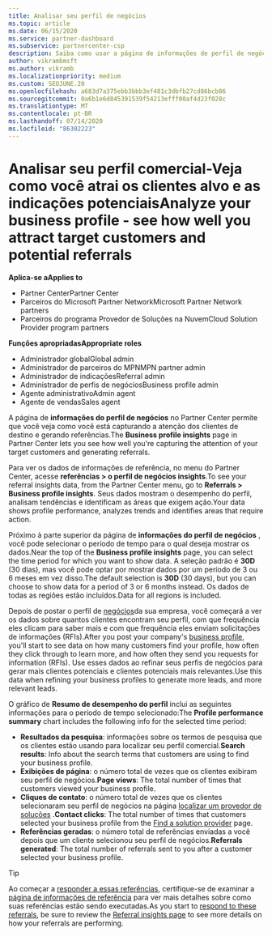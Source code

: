 ```yaml
---
title: Analisar seu perfil de negócios
ms.topic: article
ms.date: 06/15/2020
ms.service: partner-dashboard
ms.subservice: partnercenter-csp
description: Saiba como usar a página de informações de perfil de negócios para ver como você está capturando a atenção dos clientes de destino e gerando referências.
author: vikrambmsft
ms.author: vikramb
ms.localizationpriority: medium
ms.custom: SEOJUNE.20
ms.openlocfilehash: a683d7a375ebb3bbb3ef481c3dbfb27cd86bcb86
ms.sourcegitcommit: 0a6b1e6d845391539f54213efff00af4d23f028c
ms.translationtype: MT
ms.contentlocale: pt-BR
ms.lasthandoff: 07/14/2020
ms.locfileid: "86302223"
---
```

# <a name="analyze-your-business-profile---see-how-well-you-attract-target-customers-and-potential-referrals"></a><span data-ttu-id="35cbd-103">Analisar seu perfil comercial-Veja como você atrai os clientes alvo e as indicações potenciais</span><span class="sxs-lookup"><span data-stu-id="35cbd-103">Analyze your business profile - see how well you attract target customers and potential referrals</span></span>
<!-- 
https://go.microsoft.com/fwlink/?linkid=849120
-->

<span data-ttu-id="35cbd-104">**Aplica-se a**</span><span class="sxs-lookup"><span data-stu-id="35cbd-104">**Applies to**</span></span>

- <span data-ttu-id="35cbd-105">Partner Center</span><span class="sxs-lookup"><span data-stu-id="35cbd-105">Partner Center</span></span>
- <span data-ttu-id="35cbd-106">Parceiros do Microsoft Partner Network</span><span class="sxs-lookup"><span data-stu-id="35cbd-106">Microsoft Partner Network partners</span></span>
- <span data-ttu-id="35cbd-107">Parceiros do programa Provedor de Soluções na Nuvem</span><span class="sxs-lookup"><span data-stu-id="35cbd-107">Cloud Solution Provider program partners</span></span>

<span data-ttu-id="35cbd-108">**Funções apropriadas**</span><span class="sxs-lookup"><span data-stu-id="35cbd-108">**Appropriate roles**</span></span>

- <span data-ttu-id="35cbd-109">Administrador global</span><span class="sxs-lookup"><span data-stu-id="35cbd-109">Global admin</span></span>
- <span data-ttu-id="35cbd-110">Administrador de parceiros do MPN</span><span class="sxs-lookup"><span data-stu-id="35cbd-110">MPN partner admin</span></span>
- <span data-ttu-id="35cbd-111">Administrador de indicações</span><span class="sxs-lookup"><span data-stu-id="35cbd-111">Referral admin</span></span>
- <span data-ttu-id="35cbd-112">Administrador de perfis de negócios</span><span class="sxs-lookup"><span data-stu-id="35cbd-112">Business profile admin</span></span>
- <span data-ttu-id="35cbd-113">Agente administrativo</span><span class="sxs-lookup"><span data-stu-id="35cbd-113">Admin agent</span></span>
- <span data-ttu-id="35cbd-114">Agente de vendas</span><span class="sxs-lookup"><span data-stu-id="35cbd-114">Sales agent</span></span>

<span data-ttu-id="35cbd-115">A página de **informações do perfil de negócios** no Partner Center permite que você veja como você está capturando a atenção dos clientes de destino e gerando referências.</span><span class="sxs-lookup"><span data-stu-id="35cbd-115">The **Business profile insights** page in Partner Center lets you see how well you're capturing the attention of your target customers and generating referrals.</span></span>

<span data-ttu-id="35cbd-116">Para ver os dados de informações de referência, no menu do Partner Center, acesse **referências > o perfil de negócios insights**.</span><span class="sxs-lookup"><span data-stu-id="35cbd-116">To see your referral insights data, from the Partner Center menu, go to **Referrals > Business profile insights**.</span></span> <span data-ttu-id="35cbd-117">Seus dados mostram o desempenho do perfil, analisam tendências e identificam as áreas que exigem ação.</span><span class="sxs-lookup"><span data-stu-id="35cbd-117">Your data shows profile performance, analyzes trends and identifies areas that require action.</span></span>

<span data-ttu-id="35cbd-118">Próximo à parte superior da página de **informações do perfil de negócios** , você pode selecionar o período de tempo para o qual deseja mostrar os dados.</span><span class="sxs-lookup"><span data-stu-id="35cbd-118">Near the top of the **Business profile insights** page, you can select the time period for which you want to show data.</span></span> <span data-ttu-id="35cbd-119">A seleção padrão é **30D** (30 dias), mas você pode optar por mostrar dados por um período de 3 ou 6 meses em vez disso.</span><span class="sxs-lookup"><span data-stu-id="35cbd-119">The default selection is **30D** (30 days), but you can choose to show data for a period of 3 or 6 months instead.</span></span> <span data-ttu-id="35cbd-120">Os dados de todas as regiões estão incluídos.</span><span class="sxs-lookup"><span data-stu-id="35cbd-120">Data for all regions is included.</span></span>

<span data-ttu-id="35cbd-121">Depois de postar o perfil de [negócios](create-a-marketing-profile.md)da sua empresa, você começará a ver os dados sobre quantos clientes encontram seu perfil, com que frequência eles clicam para saber mais e com que frequência eles enviam solicitações de informações (RFIs).</span><span class="sxs-lookup"><span data-stu-id="35cbd-121">After you post your company's [business profile](create-a-marketing-profile.md), you'll start to see data on how many customers find your profile, how often they click through to learn more, and how often they send you requests for information (RFIs).</span></span> <span data-ttu-id="35cbd-122">Use esses dados ao refinar seus perfis de negócios para gerar mais clientes potenciais e clientes potenciais mais relevantes.</span><span class="sxs-lookup"><span data-stu-id="35cbd-122">Use this data when refining your business profiles to generate more leads, and more relevant leads.</span></span>

<span data-ttu-id="35cbd-123">O gráfico de **Resumo de desempenho do perfil** inclui as seguintes informações para o período de tempo selecionado:</span><span class="sxs-lookup"><span data-stu-id="35cbd-123">The **Profile performance summary** chart includes the following info for the selected time period:</span></span>

- <span data-ttu-id="35cbd-124">**Resultados da pesquisa**: informações sobre os termos de pesquisa que os clientes estão usando para localizar seu perfil comercial.</span><span class="sxs-lookup"><span data-stu-id="35cbd-124">**Search results**: Info about the search terms that customers are using to find your business profile.</span></span>
- <span data-ttu-id="35cbd-125">**Exibições de página**: o número total de vezes que os clientes exibiram seu perfil de negócios.</span><span class="sxs-lookup"><span data-stu-id="35cbd-125">**Page views**: The total number of times that customers viewed your business profile.</span></span>
- <span data-ttu-id="35cbd-126">**Cliques de contato**: o número total de vezes que os clientes selecionaram seu perfil de negócios na página [localizar um provedor de soluções](https://www.microsoft.com/solution-providers/home) .</span><span class="sxs-lookup"><span data-stu-id="35cbd-126">**Contact clicks**: The total number of times that customers selected your business profile from the [Find a solution provider](https://www.microsoft.com/solution-providers/home) page.</span></span>
- <span data-ttu-id="35cbd-127">**Referências geradas**: o número total de referências enviadas a você depois que um cliente selecionou seu perfil de negócios.</span><span class="sxs-lookup"><span data-stu-id="35cbd-127">**Referrals generated**: The total number of referrals sent to you after a customer selected your business profile.</span></span>

> [!TIP]
> <span data-ttu-id="35cbd-128">Ao começar a [responder a essas referências](responding-to-referrals.md), certifique-se de examinar a [página de informações de referência](referral-insights.md) para ver mais detalhes sobre como suas referências estão sendo executadas.</span><span class="sxs-lookup"><span data-stu-id="35cbd-128">As you start to [respond to these referrals](responding-to-referrals.md), be sure to review the [Referral insights page](referral-insights.md) to see more details on how your referrals are performing.</span></span>
